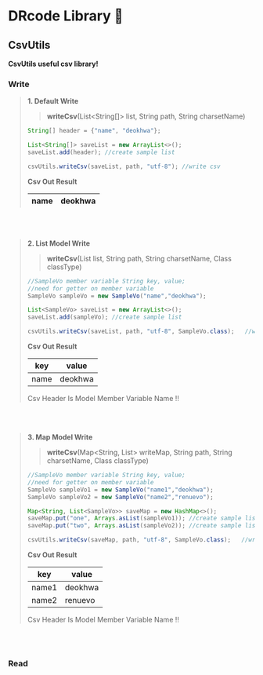# DRcode Library :tada:


## CsvUtils  
**CsvUtils useful csv library!**  

### Write  
>**1. Default Write**  
>>**writeCsv**(List<String[]> list, String path, String charsetName) 
> ```java
> String[] header = {"name", "deokhwa"};
> 
> List<String[]> saveList = new ArrayList<>();
> saveList.add(header); //create sample list
> 
> csvUtils.writeCsv(saveList, path, "utf-8"); //write csv
>  ```
>   
> **Csv Out Result**  
>
> |name|deokhwa|  
> |----|----| 

<br/>
<br/>

>**2. List Model Write**
>>**writeCsv**(List<T> list, String path, String charsetName, Class<T> classType)  
>```java
>//SampleVo member variable String key, value; 
>//need for getter on member variable
>SampleVo sampleVo = new SampleVo("name","deokhwa");
>
>List<SampleVo> saveList = new ArrayList<>();
>saveList.add(sampleVo); //create sample list
>
>csvUtils.writeCsv(saveList, path, "utf-8", SampleVo.class);   //write csv
>```
>
> **Csv Out Result**  
>
> |key|value|  
> |----|----|  
> |name|deokhwa|  
>
> Csv Header Is Model Member Variable Name :bangbang:  

<br/>
<br/>

>**3. Map Model Write**
>>**writeCsv**(Map<String, List<T>> writeMap, String path, String charsetName, Class<T> classType)  
>```java
>//SampleVo member variable String key, value; 
>//need for getter on member variable
>SampleVo sampleVo1 = new SampleVo("name1","deokhwa");
>SampleVo sampleVo2 = new SampleVo("name2","renuevo");
>
>Map<String, List<SampleVo>> saveMap = new HashMap<>();
>saveMap.put("one", Arrays.asList(sampleVo1)); //create sample list
>saveMap.put("two", Arrays.asList(sampleVo2)); //create sample list
>
>csvUtils.writeCsv(saveMap, path, "utf-8", SampleVo.class);   //write csv
>```
>
> **Csv Out Result**  
>
> |key|value|  
> |----|----|  
> |name1|deokhwa|  
> |name2|renuevo|  
>
> Csv Header Is Model Member Variable Name :bangbang:  

<br/>
<br/>

### Read
